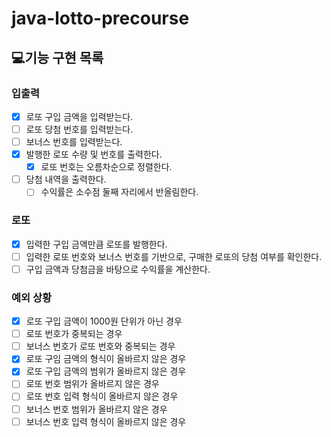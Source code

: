 # java-lotto-precourse

## 💻기능 구현 목록

### 입출력
- [x] 로또 구입 금액을 입력받는다.
- [ ] 로또 당첨 번호를 입력받는다.
- [ ] 보너스 번호를 입력받는다.
- [x] 발행한 로또 수량 및 번호를 출력한다.
  - [x] 로또 번호는 오름차순으로 정렬한다.
- [ ] 당첨 내역을 출력한다.
  - [ ] 수익률은 소수점 둘째 자리에서 반올림한다.

### 로또
- [x] 입력한 구입 금액만큼 로또를 발행한다.
- [ ] 입력한 로또 번호와 보너스 번호를 기반으로, 구매한 로또의 당첨 여부를 확인한다.
- [ ] 구입 금액과 당첨금을 바탕으로 수익률을 계산한다.

### 예외 상황
- [x] 로또 구입 금액이 1000원 단위가 아닌 경우
- [ ] 로또 번호가 중복되는 경우
- [ ] 보너스 번호가 로또 번호와 중복되는 경우
- [x] 로또 구임 금액의 형식이 올바르지 않은 경우
- [x] 로또 구입 금액의 범위가 올바르지 않은 경우
- [ ] 로또 번호 범위가 올바르지 않은 경우
- [ ] 로또 번호 입력 형식이 올바르지 않은 경우
- [ ] 보너스 번호 범위가 올바르지 않은 경우
- [ ] 보너스 번호 입력 형식이 올바르지 않은 경우
